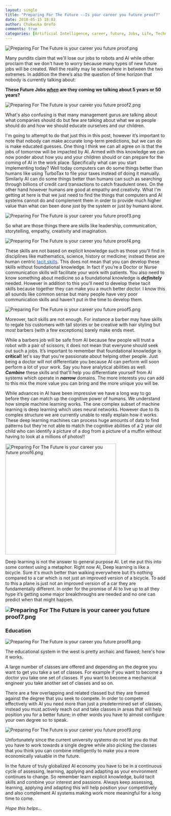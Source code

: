```yaml
---
layout: single
title: "Preparing For The Future --Is your career you future proof?"
date: 2018-05-15 18:03
author: Chukwuka Orefo
comments: true
categories: [Artificial Intelligence, career, future, Jobs, Life, Technology]
---
```

<img class="alignnone size-full wp-image-87" src="https://apragmatic.files.wordpress.com/2018/08/preparing-for-the-future-is-your-career-you-future-proof5.png" alt="Preparing For The Future is your career  you future proof.png"/>

Many pundits claim that we'll lose our jobs to robots and AI while other proclaim that we don't have to worry because many types of new future jobs will be created. Well the reality may lie somewhere in between the two extremes. In addition the there’s also the question of time horizon that nobody is currently talking about:

<b>These Future Jobs <i><u>when</u></i> are they coming we talking about 5 years or 50 years?</b>

<img class="  wp-image-81 alignleft" src="https://apragmatic.files.wordpress.com/2018/08/preparing-for-the-future-is-your-career-you-future-proof21.png" alt="Preparing For The Future is your career  you future proof2.png" />

What's also confusing is that many management gurus are talking about what companies should do but few are talking about what we as people should do and how we should educate ourselves and our children.


I'm going to attempt to do that just this in this post, however it’s important to note that nobody can make accurate long-term predictions, but we can do is make educated guesses. One thing I think we can all agree on is that the jobs of tomorrow will be impacted by AI. Armed with this knowledge we can now ponder about how you and your children should or can prepare for the coming of AI in the work place. Specifically what can you start implementing today? Well today computers can do some things better than humans like using TurboTax to file your taxes instead of doing it manually. Similarly AI can do some things better than humans can such as searching through billions of credit card transactions to catch fraudulent ones. On the other hand however humans are good at empathy and creativity. What I'm getting at here is that we just need to find the things that computers and AI systems cannot do and complement them  in order to provide much higher value than what can been done just by the system or just by humans alone.

<img class="alignnone size-full wp-image-82" src="https://apragmatic.files.wordpress.com/2018/08/preparing-for-the-future-is-your-career-you-future-proof3.png" alt="Preparing For The Future is your career  you future proof3.png" />

So what are those things there are skills like leadership, communication, storytelling, empathy, creativity and imagination.

<img class="alignnone size-full wp-image-88" src="https://apragmatic.files.wordpress.com/2018/08/preparing-for-the-future-is-your-career-you-future-proof44.png" alt="Preparing For The Future is your career  you future proof4.png" />

These skills are not based on explicit knowledge such as those you'll find in disciplines like mathematics, science, history or medicine; instead these are human centric <a href="https://en.wikipedia.org/wiki/Tacit_knowledge"><span style="color:#1155cc;"><u>tacit skills</u></span></a>. This does not mean that you can develop these skills without foundational knowledge. In fact if you’re a Doctor or Nurse communication skills will facilitate your work with patients. You also need to know something about medicine so a foundational knowledge is <i><b>definitely</b></i> needed. However in addition to this you’ll need to develop these tacit skills because together they can make you a much better doctor. I know this all sounds like common sense but many people have very poor communication skills and haven't put in the time to develop them.

<img class="alignnone size-full wp-image-89" src="https://apragmatic.files.wordpress.com/2018/08/preparing-for-the-future-is-your-career-you-future-proof51.png" alt="Preparing For The Future is your career  you future proof5.png" />

Moreover, tacit skills are not enough. For instance a barber may have skills to regale his customers with tall stories or be creative with hair styling but <i>most</i> barbers (with a few exceptions) barely make ends meet.

While a barbers job will be safe from AI because few people will trust a robot with a pair of scissors, it does not mean that everyone should seek out such a jobs. It’s important to remember that foundational knowledge is <b>critical!</b> let's say that you're passionate about helping other people. Just being a doctor will not differentiate you because AI can perform will soon perform a lot of your work. Say you have analytical abilities as well. <i><b>Combine</b></i> these skills and that'll help you differentiate yourself from AI systems which operate in <i><b>narrow</b></i> domains. The more interests you can add to this mix the more value you can bring and the more unique you will be.

While advances in AI have been impressive we have a long way to go before they can match up the cognitive power of humans. We understand how simple machine learning works. The one complex subset of machine learning is deep learning which uses neural networks. However due to its complex structure we are currently unable to really explain how it works. These deep learning machines can process huge amounts of data to find patterns but they're not able to match the cognitive abilities of a 2 year old child who can identify a picture of a dog from a picture of a muffin without having to look at a millions of photos!!

<img class="alignnone size-full wp-image-91" src="https://apragmatic.files.wordpress.com/2018/08/preparing-for-the-future-is-your-career-you-future-proof61.png?w=696" alt="Preparing For The Future is your career  you future proof6.png" width="348"  />

Deep learning is not the answer to general purpose AI. Let me put this into some context using a metaphor. Right now AI, Deep learning is like a bicycle. Sure it's much better than walking everywhere but it’s nothing compared to a car which is not just an improved version of a bicycle. To add to this a plane is just not an improved version of a car they are fundamentally different. In order for the promise of AI to live up to all they hype it’s getting some major breakthroughs are needed and no one can predict when that might happen.

<span style="font-size:large;"><b><img class="alignnone size-full wp-image-92" src="https://apragmatic.files.wordpress.com/2018/08/preparing-for-the-future-is-your-career-you-future-proof7.png" alt="Preparing For The Future is your career  you future proof7.png"  /></b></span>

### __Education__

<span class="sd-abs-pos"><img class="alignnone size-full wp-image-94" src="https://apragmatic.files.wordpress.com/2018/08/preparing-for-the-future-is-your-career-you-future-proof81.png" alt="Preparing For The Future is your career  you future proof8.png"  /> </span>

The educational system in the west is pretty archaic and flawed; here's how it works.

A large number of classes are offered and depending on the degree you want to get you take a set of classes. For example if you want to become a doctor you take one set of classes. If you want to become a mechanical engineer you take another set of classes and so on.

There are a few overlapping and related classed but they are framed against the degree that you seek to compete. In order to compete effectively with AI you need more than just a predetermined set of classes, instead you must actively reach out and take classes in areas that will help position you for a better future; in other words you have to almost configure your own degree so to speak.

<img class="alignnone size-full wp-image-95" src="https://apragmatic.files.wordpress.com/2018/08/preparing-for-the-future-is-your-career-you-future-proof9.png" alt="Preparing For The Future is your career  you future proof9.png" />

Unfortunately since the current university systems do not let you do that you have to work towards a single degree while also picking the classes that you think you can combine intelligently to make you a more economically valuable in the future.

In the future of truly globalized AI economy you have to be in a continuous cycle of assessing, learning, applying and adapting as your environment continues to change. So remember learn explicit knowledge, build tacit skills and combine your interest and passions. Always keep assessing, learning, applying and adapting this will help position your competitively and also complement AI systems making work more meaningful for a long time to come.

_Hope this helps..._
